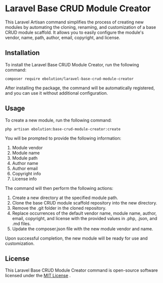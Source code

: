 # Laravel Base CRUD Module Creator

This Laravel Artisan command simplifies the process of creating new modules by automating the cloning, renaming, and customization of a base CRUD module scaffold. It allows you to easily configure the module's vendor, name, path, author, email, copyright, and license.

## Installation

To install the Laravel Base CRUD Module Creator, run the following command:

````
composer require ebolution/laravel-base-crud-module-creator
````

After installing the package, the command will be automatically registered, and you can use it without additional configuration.

## Usage

To create a new module, run the following command:

````
php artisan ebolution:base-crud-module-creator:create
````

You will be prompted to provide the following information:

1. Module vendor
2. Module name
3. Module path
4. Author name
5. Author email
6. Copyright info
7. License info

The command will then perform the following actions:

1. Create a new directory at the specified module path.
2. Clone the base CRUD module scaffold repository into the new directory.
3. Remove the .git folder in the cloned repository.
4. Replace occurrences of the default vendor name, module name, author, email, copyright, and license with the 
   provided values in .php, .json, and .md files.
5. Update the composer.json file with the new module vendor and name.

Upon successful completion, the new module will be ready for use and customization.

## License

This Laravel Base CRUD Module Creator command is open-source software licensed under the [MIT License](https://opensource.org/licenses/MIT)
.